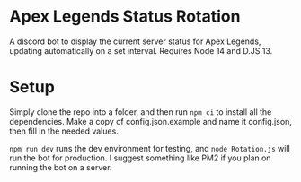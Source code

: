 # Apex Legends Status Rotation

A discord bot to display the current server status for Apex Legends, updating automatically on a set interval. Requires Node 14 and D.JS 13.

# Setup

Simply clone the repo into a folder, and then run `npm ci` to install all the dependencies. Make a copy of config.json.example and name it config.json, then fill in the needed values.

`npm run dev` runs the dev environment for testing, and `node Rotation.js` will run the bot for production. I suggest something like PM2 if you plan on running the bot on a server.
